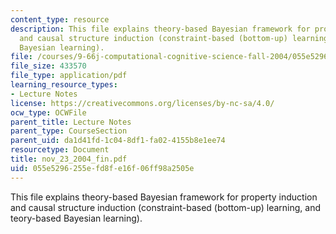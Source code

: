 ```yaml
---
content_type: resource
description: This file explains theory-based Bayesian framework for property induction
  and causal structure induction (constraint-based (bottom-up) learning, and teory-based
  Bayesian learning).
file: /courses/9-66j-computational-cognitive-science-fall-2004/055e5296255efd8fe16f06ff98a2505e_nov_23_2004_fin.pdf
file_size: 433570
file_type: application/pdf
learning_resource_types:
- Lecture Notes
license: https://creativecommons.org/licenses/by-nc-sa/4.0/
ocw_type: OCWFile
parent_title: Lecture Notes
parent_type: CourseSection
parent_uid: da1d41fd-1c04-8df1-fa02-4155b8e1ee74
resourcetype: Document
title: nov_23_2004_fin.pdf
uid: 055e5296-255e-fd8f-e16f-06ff98a2505e
---
```

This file explains theory-based Bayesian framework for property induction and causal structure induction (constraint-based (bottom-up) learning, and teory-based Bayesian learning).